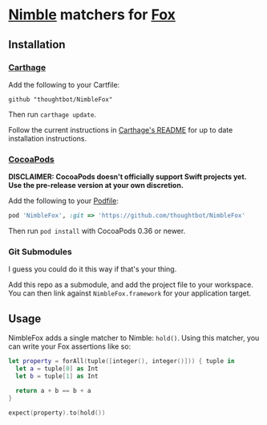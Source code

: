 # [Nimble] matchers for [Fox] #

[Nimble]: https://github.com/Quick/Nimble
[Fox]: https://github.com/jeffh/Fox

## Installation ##

### [Carthage] ###

[Carthage]: https://github.com/Carthage/Carthage

Add the following to your Cartfile:

```
github "thoughtbot/NimbleFox"
```

Then run `carthage update`.

Follow the current instructions in [Carthage's README][carthage-installation]
for up to date installation instructions.

[carthage-installation]: https://github.com/Carthage/Carthage#adding-frameworks-to-an-application

### [CocoaPods] ###

[CocoaPods]: http://cocoapods.org

__DISCLAIMER: CocoaPods doesn't officially support Swift projects yet. Use the
pre-release version at your own discretion.__

Add the following to your [Podfile](http://guides.cocoapods.org/using/the-podfile.html):

```ruby
pod 'NimbleFox', :git => 'https://github.com/thoughtbot/NimbleFox'
```

Then run `pod install` with CocoaPods 0.36 or newer.

### Git Submodules ###

I guess you could do it this way if that's your thing.

Add this repo as a submodule, and add the project file to your workspace. You
can then link against `NimbleFox.framework` for your application target.

## Usage ##

NimbleFox adds a single matcher to Nimble: `hold()`. Using this matcher, you
can write your Fox assertions like so:

```swift
let property = forAll(tuple([integer(), integer()])) { tuple in
  let a = tuple[0] as Int
  let b = tuple[1] as Int

  return a + b == b + a
}

expect(property).to(hold())
```
